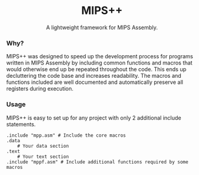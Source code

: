 <h1 align="center">MIPS++</h1>
<p align="center">A lightweight framework for MIPS Assembly.</p>

### Why?
MIPS++ was designed to speed up the development process for programs written in MIPS Assembly by including common functions and macros that would otherwise end up be repeated throughout the code. This ends up decluttering the code base and increases readability. The macros and functions included are well documented and automatically preserve all registers during execution.

### Usage
MIPS++ is easy to set up for any project with only 2 additional include statements.
```assembly
.include "mpp.asm" # Include the core macros
.data
    # Your data section
.text
    # Your text section
.include "mppf.asm" # Include additional functions required by some macros
```